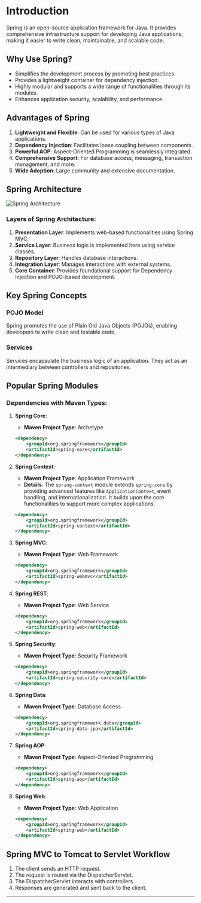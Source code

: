 # Introduction
Spring is an open-source application framework for Java. It provides comprehensive infrastructure support for developing Java applications, making it easier to write clean, maintainable, and scalable code.

## Why Use Spring?
- Simplifies the development process by promoting best practices.
- Provides a lightweight container for dependency injection.
- Highly modular and supports a wide range of functionalities through its modules.
- Enhances application security, scalability, and performance.

## Advantages of Spring
1. **Lightweight and Flexible**: Can be used for various types of Java applications.
2. **Dependency Injection**: Facilitates loose coupling between components.
3. **Powerful AOP**: Aspect-Oriented Programming is seamlessly integrated.
4. **Comprehensive Support**: For database access, messaging, transaction management, and more.
5. **Wide Adoption**: Large community and extensive documentation.

## Spring Architecture

![Spring Architecture](https://www.tutorialspoint.com/spring/images/spring_architecture.png)

### Layers of Spring Architecture:
1. **Presentation Layer**: Implements web-based functionalities using Spring MVC.
2. **Service Layer**: Business logic is implemented here using service classes.
3. **Repository Layer**: Handles database interactions.
4. **Integration Layer**: Manages interactions with external systems.
5. **Core Container**: Provides foundational support for Dependency Injection and POJO-based development.

## Key Spring Concepts

### POJO Model
Spring promotes the use of Plain Old Java Objects (POJOs), enabling developers to write clean and testable code.

### Services
Services encapsulate the business logic of an application. They act as an intermediary between controllers and repositories.

## Popular Spring Modules

### Dependencies with Maven Types:

1. **Spring Core**:
    - **Maven Project Type**: Archetype
   ```xml
   <dependency>
       <groupId>org.springframework</groupId>
       <artifactId>spring-core</artifactId>
   </dependency>
   ```

2. **Spring Context**:
    - **Maven Project Type**: Application Framework
    - **Details**: The `spring-context` module extends `spring-core` by providing advanced features like `ApplicationContext`, event handling, and internationalization. It builds upon the core functionalities to support more complex applications.
   ```xml
   <dependency>
       <groupId>org.springframework</groupId>
       <artifactId>spring-context</artifactId>
   </dependency>
   ```

3. **Spring MVC**:
    - **Maven Project Type**: Web Framework
   ```xml
   <dependency>
       <groupId>org.springframework</groupId>
       <artifactId>spring-webmvc</artifactId>
   </dependency>
   ```

4. **Spring REST**:
    - **Maven Project Type**: Web Service
   ```xml
   <dependency>
       <groupId>org.springframework</groupId>
       <artifactId>spring-web</artifactId>
   </dependency>
   ```

5. **Spring Security**:
    - **Maven Project Type**: Security Framework
   ```xml
   <dependency>
       <groupId>org.springframework</groupId>
       <artifactId>spring-security-core</artifactId>
   </dependency>
   ```

6. **Spring Data**:
    - **Maven Project Type**: Database Access
   ```xml
   <dependency>
       <groupId>org.springframework.data</groupId>
       <artifactId>spring-data-jpa</artifactId>
   </dependency>
   ```

7. **Spring AOP**:
    - **Maven Project Type**: Aspect-Oriented Programming
   ```xml
   <dependency>
       <groupId>org.springframework</groupId>
       <artifactId>spring-aop</artifactId>
   </dependency>
   ```

8. **Spring Web**:
    - **Maven Project Type**: Web Application
   ```xml
   <dependency>
       <groupId>org.springframework</groupId>
       <artifactId>spring-web</artifactId>
   </dependency>
   ```

## Spring MVC to Tomcat to Servlet Workflow
1. The client sends an HTTP request.
2. The request is routed via the DispatcherServlet.
3. The DispatcherServlet interacts with controllers.
4. Responses are generated and sent back to the client.

---
